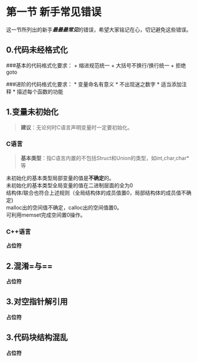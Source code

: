 # 第一节 新手常见错误

这一节所列出的新手***最最最常见***的错误，希望大家铭记在心，切记避免这些错误。

## 0.代码未经格式化

 ###基本的代码格式化要求：
    + 缩进规范统一
    + 大括号不换行/换行统一
    + 拒绝goto
  
 ###进阶的代码格式化要求：
    * 变量命名有意义
    * 不出现迷之数字
    * 适当添加注释
    * 描述每个函数的功能

## 1.变量未初始化

> **建议**：无论何时C语言声明变量时一定要初始化。

### C语言
> **基本类型**：指C语言内置的不包括Struct和Union的类型，如int,char,char\*等

未初始化的基本类型局部变量的值是**不确定**的。  
未初始化的基本类型全局变量的值在二进制层面的全为0  
结构体/联合也符合上述规则（全局结构体的成员值置0，局部结构体的成员值不确定)  
malloc出的空间值不确定，calloc出的空间值置0。  
可利用memset完成空间置0操作。  
### C++语言
**占位符**
## 2.混淆=与==
**占位符**
## 3.对空指针解引用
**占位符**
## 3.代码块结构混乱
**占位符**